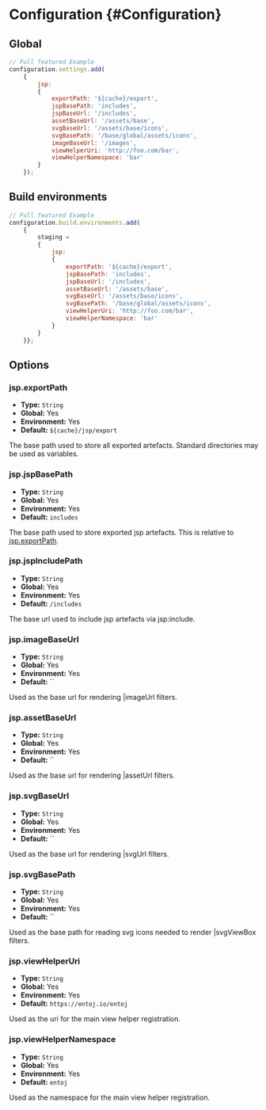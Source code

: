 # Configuration {#Configuration}

<!-- toc -->

## Global

```javascript
// Full featured Example
configuration.settings.add(
    {
        jsp:
        {
            exportPath: '${cache}/export',
            jspBasePath: 'includes',
            jspBaseUrl: '/includes',
            assetBaseUrl: '/assets/base',
            svgBaseUrl: '/assets/base/icons',
            svgBasePath: '/base/global/assets/icons',
            imageBaseUrl: '/images',
            viewHelperUri: 'http://foo.com/bar',
            viewHelperNamespace: 'bar'
        }
    });
```


## Build environments

```javascript
// Full featured Example
configuration.build.environments.add(
    {
        staging =
        {
	        jsp:
	        {
                exportPath: '${cache}/export',
                jspBasePath: 'includes',
                jspBaseUrl: '/includes',
                assetBaseUrl: '/assets/base',
                svgBaseUrl: '/assets/base/icons',
                svgBasePath: '/base/global/assets/icons',
                viewHelperUri: 'http://foo.com/bar',
                viewHelperNamespace: 'bar'
            }
        }
	}};
```


## Options

### jsp.exportPath

* **Type:** `String`
* **Global:** Yes
* **Environment:** Yes
* **Default:** `${cache}/jsp/export`

The base path used to store all exported artefacts. Standard directories may be used as variables.


### jsp.jspBasePath

* **Type:** `String`
* **Global:** Yes
* **Environment:** Yes
* **Default:** `includes`

The base path used to store exported jsp artefacts. This is relative to [jsp.exportPath](#jsp.exportPath).


### jsp.jspIncludePath

* **Type:** `String`
* **Global:** Yes
* **Environment:** Yes
* **Default:** `/includes`

The base url used to include jsp artefacts via jsp:include.


### jsp.imageBaseUrl

* **Type:** `String`
* **Global:** Yes
* **Environment:** Yes
* **Default:** ``

Used as the base url for rendering |imageUrl filters.


### jsp.assetBaseUrl

* **Type:** `String`
* **Global:** Yes
* **Environment:** Yes
* **Default:** ``

Used as the base url for rendering |assetUrl filters.


### jsp.svgBaseUrl

* **Type:** `String`
* **Global:** Yes
* **Environment:** Yes
* **Default:** ``

Used as the base url for rendering |svgUrl filters.


### jsp.svgBasePath

* **Type:** `String`
* **Global:** Yes
* **Environment:** Yes
* **Default:** ``

Used as the base path for reading svg icons needed to render |svgViewBox filters.


### jsp.viewHelperUri

* **Type:** `String`
* **Global:** Yes
* **Environment:** Yes
* **Default:** `https://entoj.io/entoj`

Used as the uri for the main view helper registration.


### jsp.viewHelperNamespace

* **Type:** `String`
* **Global:** Yes
* **Environment:** Yes
* **Default:** `entoj`

Used as the namespace for the main view helper registration.
